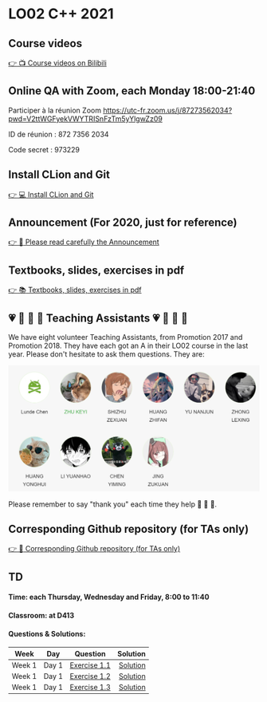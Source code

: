 # LO02 C++ 2021

## Course videos

[:point_right: :tv: Course videos on Bilibili](https://www.bilibili.com/video/BV1364y1h7sb?spm_id_from=pageDriver)

## Online QA with Zoom, each Monday 18:00-21:40

Participer à la réunion Zoom https://utc-fr.zoom.us/j/87273562034?pwd=V2ttWGFyekVWYTRISnFzTm5yYlgwZz09

ID de réunion : 872 7356 2034 

Code secret : 973229

## Install CLion and Git

[:point_right: :computer: Install CLion and Git](https://gitee.com/lundechen/hello)

## Announcement (For 2020, just for reference)

[:point_right: :loudspeaker: Please read carefully the Announcement](../master/Announcement.md)

## Textbooks, slides, exercises in pdf

[:point_right: :books: Textbooks, slides, exercises in pdf](../../tree/master/pdf)

## :heartpulse: :rocket: :musical_note: :100: Teaching Assistants :heartpulse: :rocket: :musical_note: :100:
We have eight volunteer Teaching Assistants, from Promotion 2017 and Promotion 2018.
They have each got an A in their LO02 course in the last year.
Please don't hesitate to ask them questions.
They are:

![](img/ta.png)

Please remember to say "thank you" each time they help :clap: :clap: :clap:.

## Corresponding Github repository (for TAs only)

[:point_right: :gem: Corresponding Github repository (for TAs only)](https://github.com/cppshu/cpp_2021/tree/master)

## TD

#### Time: each Thursday, Wednesday and Friday, 8:00 to 11:40
#### Classroom:  at D413
#### Questions & Solutions:

Week | Day | Question | Solution    
------- | ------- | ---------------- | ----------: 
Week 1  | Day 1  | [Exercise 1.1](../../tree/day1-ex1.1) | [Solution](../../tree/day1-ex1.1-solution) 
Week 1  | Day 1  | [Exercise 1.2](../../tree/day1-ex1.2) | [Solution](../../tree/day1-ex1.2-solution) 
Week 1  | Day 1  | [Exercise 1.3](../../tree/day1-ex1.3) | [Solution](../../tree/day1-ex1.3-solution) 
